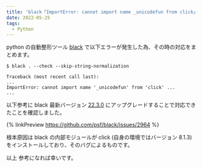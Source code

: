 ```yaml
---
title: 'black「ImportError: cannot import name _unicodefun from click」 エラー対応'
date: 2022-05-25
tags:
  - Python
---
```


python の自動整形ツール [black](https://github.com/psf/black) で以下エラーが発生した為、その時の対応をまとめます。

<!-- more -->

```
$ black . --check --skip-string-normalization

Traceback (most recent call last):
...
ImportError: cannot import name '_unicodefun' from 'click' ...
...
```

以下参考に black 最新バージョン [22.3.0](https://pypi.org/project/black/22.3.0/) にアップグレードすることで対応できたことを確認しました。

{% linkPreview https://github.com/psf/black/issues/2964 %}

根本原因は black の内部モジュールが click (自身の環境ではバージョン 8.1.3) をインストールしており、そのバグによるものです。

以上
参考になれば幸いです。
